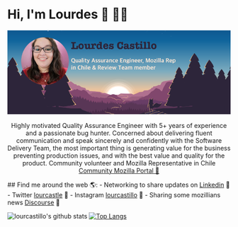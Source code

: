 # Hi, I'm Lourdes 👋 👩‍💻

<div align="center"> 
<img src="https://github.com/lourcastillo/lourcastillo/blob/master/newllca.png" alt="banner that says Lourdes Castillo - quality assurance engineer, mozilla rep in Chile and review team member alongside a cartoon illustration of Lourdes"><p>Highly motivated Quality Assurance Engineer with 5+ years of experience and a passionate bug hunter. Concerned about delivering fluent communication and speak sincerely and confidently with the Software Delivery Team, the most important thing is generating value for the business preventing production issues, and with the best value and quality for the product. Community volunteer and Mozilla Representative in Chile <a href="https://community.mozilla.org/people/lourcastillo/">Community Mozilla Portal 🌟</a></p>
</div>
## Find me around the web 🌎:
- Networking to share updates on <a href="https://www.linkedin.com/in/lourcastillo/">Linkedin</a> 💼
- Twitter <a href="https://www.twitter.com/lourcastle"> lourcastle</a> 💬
- Instagram <a href="https://www.instagram.com/lourcastillo"> lourcastillo</a> 🎀
- Sharing some mozillians news <a href="https://discourse.mozilla.org/u/lourcastillo/summary">Discourse</a> 🔭

![lourcastillo's github stats](https://github-readme-stats.vercel.app/api?username=lourcastillo&show_icons=true&hide=[%22issues%22])
[![Top Langs](https://github-readme-stats.vercel.app/api/top-langs/?username=lourcastillo&theme=buefy&layout=compact)](https://github.com/lourcastillo/github-readme-stats)
